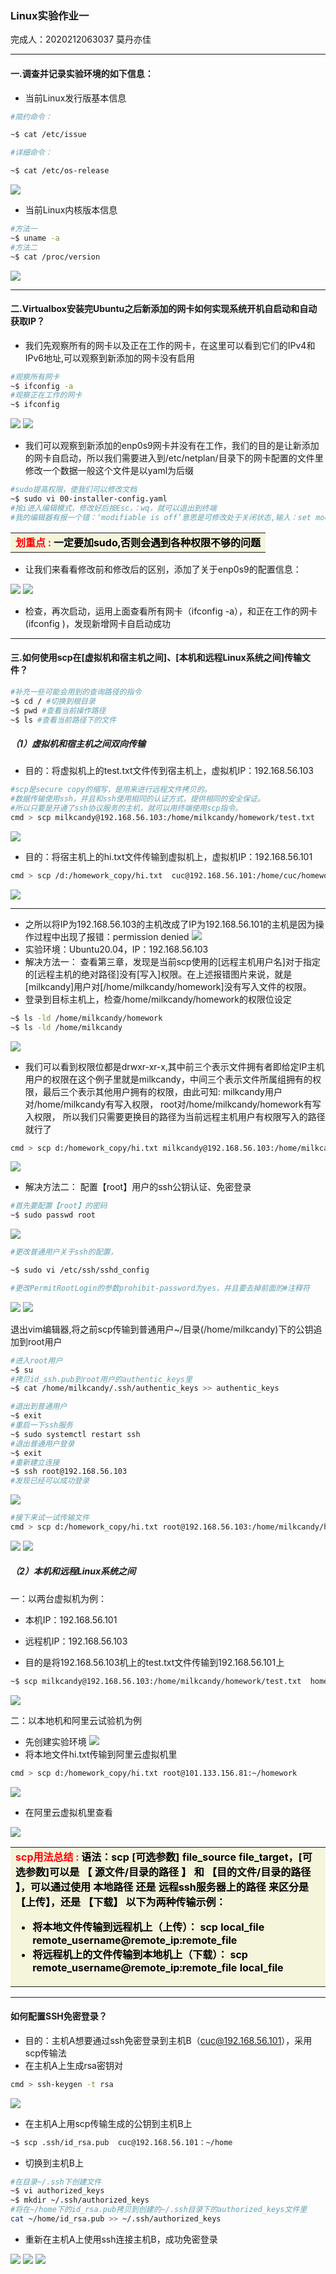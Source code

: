 ### Linux实验作业一
完成人：2020212063037 莫丹亦佳
***
#### 一.调查并记录实验环境的如下信息：
* 当前Linux发行版基本信息
```bash
#简约命令：

~$ cat /etc/issue

#详细命令：

~$ cat /etc/os-release
```
![](1.1.png)

* 当前Linux内核版本信息
```bash
#方法一
~$ uname -a
#方法二
~$ cat /proc/version
```
![](1.2.png)

---

#### 二.Virtualbox安装完Ubuntu之后新添加的网卡如何实现系统开机自启动和自动获取IP？

* 我们先观察所有的网卡以及正在工作的网卡，在这里可以看到它们的IPv4和IPv6地址,可以观察到新添加的网卡没有启用

```bash
#观察所有网卡
~$ ifconfig -a
#观察正在工作的网卡
~$ ifconfig
```
![](2.8.png)
![](2.9.png)

* 我们可以观察到新添加的enp0s9网卡并没有在工作，我们的目的是让新添加的网卡自启动，所以我们需要进入到/etc/netplan/目录下的网卡配置的文件里修改一个数据一般这个文件是以yaml为后缀

```bash
#sudo提高权限，使我们可以修改文档
~$ sudo vi 00-installer-config.yaml
#按i进入编辑模式，修改好后按Esc，：wq，就可以退出到终端
#我的编辑器有报一个错：‘modifiable is off’意思是可修改处于关闭状态,输入：set modifiable,成功解决问题
```
<table><tr><td bgcolor=beige><b style="color:red">划重点<b/> : <b style="color:black">一定要加sudo,否则会遇到各种权限不够的问题<b/></td></tr></table>

* 让我们来看看修改前和修改后的区别，添加了关于enp0s9的配置信息：

![](2.12.png)
![](2.14.png)

* 检查，再次启动，运用上面查看所有网卡（ifconfig -a），和正在工作的网卡(ifconfig )，发现新增网卡自启动成功

-------

#### 三.如何使用scp在[虚拟机和宿主机之间]、[本机和远程Linux系统之间]传输文件？
```bash
#补充一些可能会用到的查询路径的指令
~$ cd / #切换到根目录
~$ pwd #查看当前操作路径
~$ ls #查看当前路径下的文件
```
##### （1）虚拟机和宿主机之间双向传输


* 目的：将虚拟机上的test.txt文件传到宿主机上，虚拟机IP：192.168.56.103
```bash
#scp是secure copy的缩写，是用来进行远程文件拷贝的。
#数据传输使用ssh，并且和ssh使用相同的认证方式，提供相同的安全保证。
#所以只要是开通了ssh协议服务的主机，就可以用终端使用scp指令。
cmd > scp milkcandy@192.168.56.103:/home/milkcandy/homework/test.txt  ./
```
![](3.18.png)

* 目的：将宿主机上的hi.txt文件传输到虚拟机上，虚拟机IP：192.168.56.101
```bash
cmd > scp /d:/homework_copy/hi.txt  cuc@192.168.56.101:/home/cuc/homework_copy
```
![](3.16.png)

---

* 之所以将IP为192.168.56.103的主机改成了IP为192.168.56.101的主机是因为操作过程中出现了报错：permission denied
![](q5.png)
* 实验环境：Ubuntu20.04，IP：192.168.56.103
* 解决方法一：
查看第三章，发现是当前scp使用的[远程主机用户名]对于指定的[远程主机的绝对路径]没有[写入]权限。在上述报错图片来说，就是[milkcandy]用户对[/home/milkcandy/homework]没有写入文件的权限。
* 登录到目标主机上，检查/home/milkcandy/homework的权限位设定

```bash
~$ ls -ld /home/milkcandy/homework
~$ ls -ld /home/milkcandy
```
![](3.20.png)
* 我们可以看到权限位都是drwxr-xr-x,其中前三个表示文件拥有者即给定IP主机用户的权限在这个例子里就是milkcandy，中间三个表示文件所属组拥有的权限，最后三个表示其他用户拥有的权限，由此可知:
milkcandy用户对/home/milkcandy有写入权限，
root对/home/milkcandy/homework有写入权限，
所以我们只需要更换目的路径为当前远程主机用户有权限写入的路径就行了

```bash
cmd > scp d:/homework_copy/hi.txt milkcandy@192.168.56.103:/home/milkcandy
```
![](3.21.png)

* 解决方法二：
配置【root】用户的ssh公钥认证、免密登录
```bash
#首先要配置【root】的密码
~$ sudo passwd root
```

![](3.26.png)

```bash
#更改普通用户关于ssh的配置，

~$ sudo vi /etc/ssh/sshd_config

#更改PermitRootLogin的参数prohibit-password为yes，并且要去掉前面的#注释符
```
![](3.25.png)
![](3.24.png)

退出vim编辑器,将之前scp传输到普通用户~/目录(/home/milkcandy)下的公钥追加到root用户

```bash
#进入root用户
~$ su 
#拷贝id_ssh.pub到root用户的authentic_keys里
~$ cat /home/milkcandy/.ssh/authentic_keys >> authentic_keys

#退出到普通用户
~$ exit
#重启一下ssh服务
~$ sudo systemctl restart ssh
#退出普通用户登录
~$ exit
#重新建立连接
~$ ssh root@192.168.56.103
#发现已经可以成功登录
```
![](3.27.png)
```bash
#接下来试一试传输文件
cmd > scp d:/homework_copy/hi.txt root@192.168.56.103:/home/milkcandy/homework
```
![](3.28.png)
![](3.29.png)







##### （2）本机和远程Linux系统之间
一：以两台虚拟机为例：

* 本机IP：192.168.56.101

* 远程机IP：192.168.56.103

* 目的是将192.168.56.103机上的test.txt文件传输到192.168.56.101上
```bash
~$ scp milkcandy@192.168.56.103:/home/milkcandy/homework/test.txt  home/cuc/homework_copy
```
![](3.12.png)

二：以本地机和阿里云试验机为例
* 先创建实验环境
![](4.8.png)
* 将本地文件hi.txt传输到阿里云虚拟机里
```bash
cmd > scp d:/homework_copy/hi.txt root@101.133.156.81:~/homework
```
![](4.9.png)

* 在阿里云虚拟机里查看

![](4.10.png)


<table><tr><td bgcolor=beige><b style="color:red">scp用法总结 : <b style="color:black">语法：scp [可选参数] file_source  file_target，[可选参数]可以是 【 源文件/目录的路径 】 和 【目的文件/目录的路径 】，可以通过使用 本地路径 还是 远程ssh服务器上的路径 来区分是 【上传】，还是 【下载】
<b/>
以下为两种传输示例：

* 将本地文件传输到远程机上（上传）：
scp local_file  remote_username@remote_ip:remote_file
* 将远程机上的文件传输到本地机上（下载）：
scp remote_username@remote_ip:remote_file  local_file</td></tr></table>

-----

#### 如何配置SSH免密登录？

* 目的：主机A想要通过ssh免密登录到主机B（cuc@192.168.56.101），采用scp传输法
* 在主机A上生成rsa密钥对
```bash
cmd > ssh-keygen -t rsa
```
![](4.2.png)
* 在主机A上用scp传输生成的公钥到主机B上
```bash
~$ scp .ssh/id_rsa.pub  cuc@192.168.56.101：~/home
```
* 切换到主机B上
```bash
#在目录~/.ssh下创建文件
~$ vi authorized_keys
~$ mkdir ~/.ssh/authorized_keys
#将在~/home下的id_rsa.pub拷贝到创建的~/.ssh目录下的authorized_keys文件里
cat ~/home/id_rsa.pub >> ~/.ssh/authorized_keys
```
* 重新在主机A上使用ssh连接主机B，成功免密登录

![](4.4.png)
![](4.6.png)
![](4.7.png)